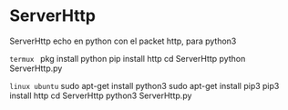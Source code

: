 # ServerHttp
ServerHttp echo en python con el packet http, para python3

````termux ````
pkg install python
pip install http
cd ServerHttp
python ServerHttp.py

````linux ubuntu````
sudo apt-get install python3
sudo apt-get install pip3
pip3 install http
cd ServerHttp
python3 ServerHttp.py
